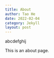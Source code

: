 ```yaml
---
title: About
author: Tao He
date: 2022-02-04
category: Jekyll
layout: post
---
```

abcdefghij


This is an about page.
